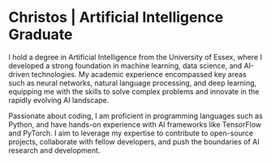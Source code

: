 # Christos | Artificial Intelligence Graduate
I hold a degree in Artificial Intelligence from the University of Essex, where I developed a strong 
foundation in machine learning, data science, and AI-driven technologies. My academic experience 
encompassed key areas such as neural networks, natural language processing, and deep learning, 
equipping me with the skills to solve complex problems and innovate in the rapidly evolving AI landscape.

Passionate about coding, I am proficient in programming languages such as Python, and have hands-on 
experience with AI frameworks like TensorFlow and PyTorch. I aim to leverage my expertise to contribute to 
open-source projects, collaborate with fellow developers, and push the boundaries of AI research and development.
